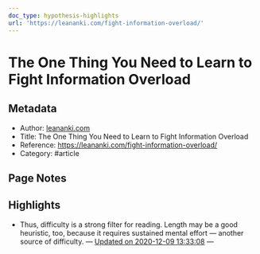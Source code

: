 ```yaml
---
doc_type: hypothesis-highlights
url: 'https://leananki.com/fight-information-overload/'
---
```

# The One Thing You Need to Learn to Fight Information Overload

## Metadata
- Author: [leananki.com]()
- Title: The One Thing You Need to Learn to Fight Information Overload
- Reference: https://leananki.com/fight-information-overload/
- Category: #article

## Page Notes


## Highlights
- Thus, difficulty is a strong filter for reading. Length may be a good heuristic, too, because it requires sustained mental effort — another source of difficulty. — [Updated on 2020-12-09 13:33:08](https://hyp.is/o1ZGCDnXEeuPDn9AqN0THQ/leananki.com/fight-information-overload/)  — 

